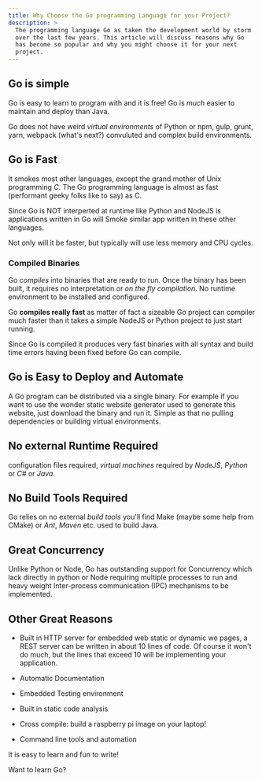 ```yaml
---
title: Why Choose the Go programming Language for your Project?
description: >
  The programming language Go as taken the development world by storm
  over the last few years. This article will discuss reasons why Go
  has become so popular and why you might choose it for your next
  project. 
---
```


## Go is simple 

Go is easy to learn to program with and it is free! Go is _much_
easier to maintain and deploy than Java. 

Go does not have weird _virtual environments_ of Python or npm, gulp,
grunt, yarn, webpack (what's next?) convuluted and complex build
environments. 

## Go is Fast

It smokes most other languages, except the grand mother of Unix
programming _C_.  The Go programming language is almost as fast
(performant geeky folks like to say) as C.

Since Go is NOT interperted at runtime like Python and NodeJS is
applications written in Go will Smoke similar app written in these
other languages.

Not only will it be faster, but typically will use less memory and CPU
cycles. 

### Compiled Binaries

Go _compiles_ into binaries that are ready to run. Once the binary has
been built, it requires no interpretation or _on the fly compilation_.
No runtime environment to be installed and configured.  

Go **compiles really fast** as matter of fact a sizeable Go project
can compiler much faster than it takes a simple NodeJS or Python
project to just start running.

Since Go is compiled it produces very fast binaries with all syntax
and build time errors having been fixed before Go can compile.

## Go is Easy to Deploy and Automate

A Go program can be distributed via a single binary.  For example if
you want to use the wonder static website generator used to generate
this website, just download the binary and run it. Simple as that no
pulling dependencies or building virtual environments.

## No external Runtime Required

configuration files required, _virtual machines_ required by _NodeJS_,
_Python_ or _C#_ or _Java_. 

## No Build Tools Required

Go relies on no external _build tools_ you'll find Make (maybe some help
from CMake) or _Ant_, _Maven_ etc. used to build Java.

## Great Concurrency

Unlike Python or Node, Go has outstanding support for Concurrency
which lack directly in python or Node requiring multiple processes to
run and heavy weight Inter-process communication (IPC) mechanisms to
be implemented.

## Other Great Reasons

- Built in HTTP server for embedded web static or dynamic we pages, a
  REST server can be written in about 10 lines of code. Of course it
  won't do much, but the lines that exceed 10 will be implementing
  your application.
  
- Automatic Documentation

- Embedded Testing environment

- Built in static code analysis

- Cross compile: build a raspberry pi image on your laptop!

- Command line tools and automation

It is easy to learn and fun to write! 

Want to learn Go?

  
